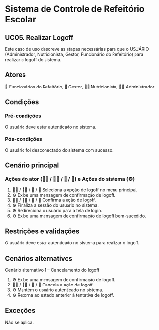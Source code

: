 # Sistema de Controle de Refeitório Escolar

## UC05. Realizar Logoff
Este caso de uso descreve as etapas necessárias para que o USUÁRIO (Administrador, Nutricionista, Gestor, Funcionário do Refeitório) para realizar o logoff do sistema.

## Atores
👷 Funcionários do Refeitório, 💼 Gestor, 👩‍🍳 Nutricionista, 👨‍💼 Administrador

## Condições
### Pré-condições
O usuário deve estar autenticado no sistema.

### Pós-condições
O usuário foi desconectado do sistema com sucesso.

## Cenário principal
### Ações do ator (👨‍💼 / 👩‍🍳 / 💼 / 👷) e Ações do sistema (⚙️)
1. 👨‍💼 / 👩‍🍳 / 💼 / 👷 Seleciona a opção de logoff no menu principal.
2. ⚙️ Exibe uma mensagem de confirmação de logoff.
3. 👨‍💼 / 👩‍🍳 / 💼 / 👷 Confirma a ação de logoff.
4. ⚙️ Finaliza a sessão do usuário no sistema.
5. ⚙️ Redireciona o usuário para a tela de login.
6. ⚙️ Exibe uma mensagem de confirmação de logoff bem-sucedido.
## Restrições e validações
O usuário deve estar autenticado no sistema para realizar o logoff.

## Cenários alternativos
Cenário alternativo 1 – Cancelamento do logoff
1. ⚙️ Exibe uma mensagem de confirmação de logoff.
2. 👨‍💼 / 👩‍🍳 / 💼 / 👷 Cancela a ação de logoff.
3. ⚙️ Mantém o usuário autenticado no sistema.
4. ⚙️ Retorna ao estado anterior à tentativa de logoff.

## Exceções
Não se aplica.